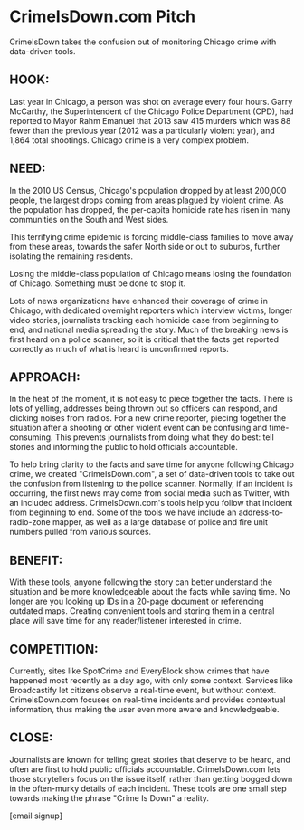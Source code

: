 # CrimeIsDown.com Pitch

CrimeIsDown takes the confusion out of monitoring Chicago crime with data-driven tools.

## HOOK:

Last year in Chicago, a person was shot on average every four hours. Garry McCarthy, the Superintendent of the Chicago Police Department (CPD), had reported to Mayor Rahm Emanuel that 2013 saw 415 murders which was 88 fewer than the previous year (2012 was a particularly violent year), and 1,864 total shootings. Chicago crime is a very complex problem.

## NEED:

In the 2010 US Census, Chicago's population dropped by at least 200,000 people, the largest drops coming from areas plagued by violent crime. As the population has dropped, the per-capita homicide rate has risen in many communities on the South and West sides.

This terrifying crime epidemic is forcing middle-class families to move away from these areas, towards the safer North side or out to suburbs, further isolating the remaining residents.

Losing the middle-class population of Chicago means losing the foundation of Chicago. Something must be done to stop it.

Lots of news organizations have enhanced their coverage of crime in Chicago, with dedicated overnight reporters which interview victims, longer video stories, journalists tracking each homicide case from beginning to end, and national media spreading the story. Much of the breaking news is first heard on a police scanner, so it is critical that the facts get reported correctly as much of what is heard is unconfirmed reports.

## APPROACH:

In the heat of the moment, it is not easy to piece together the facts. There is lots of yelling, addresses being thrown out so officers can respond, and clicking noises from radios. For a new crime reporter, piecing together the situation after a shooting or other violent event can be confusing and time-consuming. This prevents journalists from doing what they do best: tell stories and informing the public to hold officials accountable.

To help bring clarity to the facts and save time for anyone following Chicago crime, we created "CrimeIsDown.com", a set of data-driven tools to take out the confusion from listening to the police scanner. Normally, if an incident is occurring, the first news may come from social media such as Twitter, with an included address. CrimeIsDown.com's tools help you follow that incident from beginning to end. Some of the tools we have include an address-to-radio-zone mapper, as well as a large database of police and fire unit numbers pulled from various sources.

## BENEFIT:

With these tools, anyone following the story can better understand the situation and be more knowledgeable about the facts while saving time. No longer are you looking up IDs in a 20-page document or referencing outdated maps. Creating convenient tools and storing them in a central place will save time for any reader/listener interested in crime.

## COMPETITION:

Currently, sites like SpotCrime and EveryBlock show crimes that have happened most recently as a day ago, with only some context. Services like Broadcastify let citizens observe a real-time event, but without context. CrimeIsDown.com focuses on real-time incidents and provides contextual information, thus making the user even more aware and knowledgeable.

## CLOSE:

Journalists are known for telling great stories that deserve to be heard, and often are first to hold public officials accountable. CrimeIsDown.com lets those storytellers focus on the issue itself, rather than getting bogged down in the often-murky details of each incident. These tools are one small step towards making the phrase "Crime Is Down" a reality.

[email signup]
